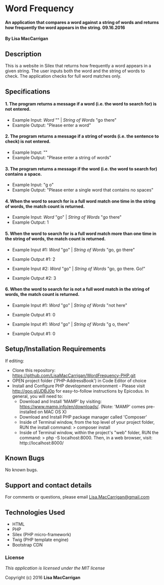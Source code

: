 # Word Frequency

#### An application that compares a word against a string of words and returns how frequently the word appears in the string. 09.16.2016

#### By **Lisa MacCarrigan**

## Description

This is a website in Silex that returns how frequently a word appears in a given string. The user inputs both the word and the string of words to check. The application checks for full word matches only.

## Specifications

#### 1. The program returns a message if a word (i.e. the word to search for) is not entered.

* Example Input: _Word_ ""  |
                 _String of Words_ "go there"
* Example Output: "Please enter a word"

#### 2. The program returns a message if a string of words (i.e. the sentence to check) is not entered.

* Example Input: ""
* Example Output: "Please enter a string of words"

#### 3. The program returns a message if the word (i.e. the word to search for) contains a space.

* Example Input: "g o"
* Example Output: "Please enter a single word that contains no spaces"

#### 4. When the word to search for is a full word match one time in the string of words, the match count is returned.

* Example Input: _Word_ "go"  |
                 _String of Words_ "go there"
* Example Output: 1

#### 5. When the word to search for is a full word match more than one time in the string of words, the match count is returned.

* Example Input #1: _Word_ "go"  |
                 _String of Words_ "go, go there"
* Example Output #1: 2

* Example Input #2: _Word_ "go"  |
                 _String of Words_ "go, go there. Go!"
* Example Output #2: 3

#### 6. When the word to search for is not a full word match in the string of words, the match count is returned.

* Example Input #1: _Word_ "go"  |
                 _String of Words_ "not here"
* Example Output #1: 0

* Example Input #1: _Word_ "go"  |
                 _String of Words_ "g o, there"
* Example Output #1: 0

## Setup/Installation Requirements

If editing:
* Clone this repository: https://github.com/LisaMacCarrigan/WordFrequency-PHP.git
* OPEN project folder ('PHP-AddressBook') in Code Editor of choice
* Install and Configure PHP development environment - Please visit http://goo.gl/JDBJ0p for easy-to-follow instructions by Epicodus. In general, you will need to:
    * Download and Install 'MAMP' by visiting: https://www.mamp.info/en/downloads/. (Note: 'MAMP' comes pre-installed on MAC OS X)
    * Download and Install PHP package manager called 'Composer'
    * Inside of Terminal window, from the top level of your project folder, RUN the install command: > composer install
    * Inside of Terminal window, within the project's "web" folder, RUN the command: > php -S localhost:8000. Then, in a web browser, visit: http://localhost:8000/

## Known Bugs

No known bugs.

## Support and contact details

For comments or questions, please email Lisa.MacCarrigan@gmail.com

## Technologies Used

* HTML
* PHP
* Silex (PHP micro-framework)
* Twig (PHP template engine)
* Bootstrap CDN

### License

*This application is licensed under the MIT license*

Copyright (c) 2016 **Lisa MacCarrigan**

